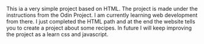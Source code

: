 This ia a very simple project based on HTML.
The project is made under the instructions from the Odin Project.
I am currently learning web development from there. I just completed the HTML path and at the end the website tells you to create a project about some recipes.
In future I will keep improving the project as a learn css and javascript.